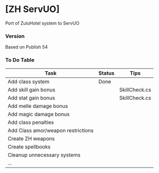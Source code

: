 # [ZH ServUO]

Port of ZuluHotel system to ServUO

### Version
Based on Publish 54

### To Do Table
Task | Status | Tips
------------ | ------------- | -------------
Add class system | Done | 
Add skill gain bonus | | SkillCheck.cs
Add stat gain bonus | | SkillCheck.cs
Add melle damage bonus | | 
Add magic damage bonus | | 
Add class penalties | | 
Add Class amor/weapon restrictions | | 
Create ZH weapons | | 
Create spellbooks | | 
Cleanup unnecessary systems | | 
... | | 
